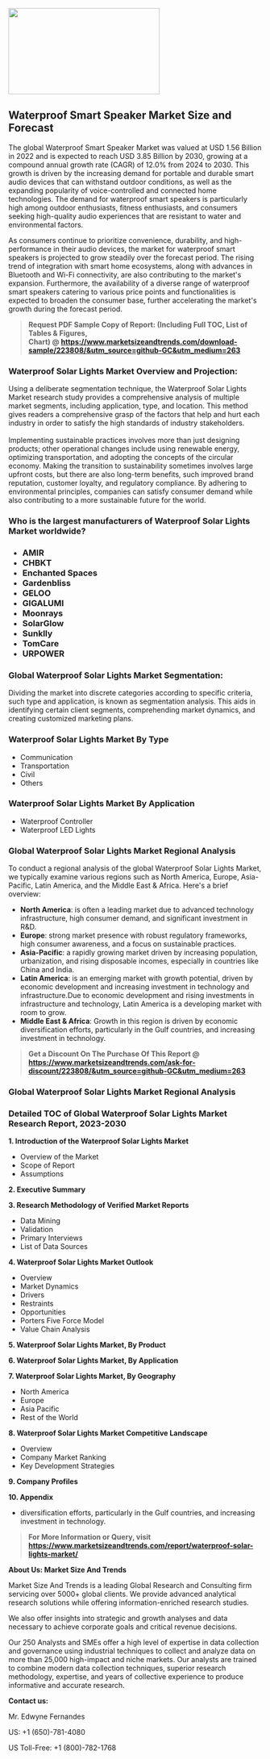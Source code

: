 <p><img class="alignnone size-medium wp-image-20088" src="https://ffe5etoiles.com/wp-content/uploads/2024/12/MST1-300x171.png" alt="" width="300" height="171" /></p><h2>Waterproof Smart Speaker Market Size and Forecast</h2><p>The global Waterproof Smart Speaker Market was valued at USD 1.56 Billion in 2022 and is expected to reach USD 3.85 Billion by 2030, growing at a compound annual growth rate (CAGR) of 12.0% from 2024 to 2030. This growth is driven by the increasing demand for portable and durable smart audio devices that can withstand outdoor conditions, as well as the expanding popularity of voice-controlled and connected home technologies. The demand for waterproof smart speakers is particularly high among outdoor enthusiasts, fitness enthusiasts, and consumers seeking high-quality audio experiences that are resistant to water and environmental factors.</p><p>As consumers continue to prioritize convenience, durability, and high-performance in their audio devices, the market for waterproof smart speakers is projected to grow steadily over the forecast period. The rising trend of integration with smart home ecosystems, along with advances in Bluetooth and Wi-Fi connectivity, are also contributing to the market's expansion. Furthermore, the availability of a diverse range of waterproof smart speakers catering to various price points and functionalities is expected to broaden the consumer base, further accelerating the market's growth during the forecast period.</p></p><blockquote id="" class=""><strong>Request PDF Sample Copy of Report: (Including Full TOC, List of Tables &amp; Figures, Chart)&nbsp;@&nbsp;<strong><a href="https://www.marketsizeandtrends.com/download-sample/223808/&utm_source=github-GC&utm_medium=263" target="_blank">https://www.marketsizeandtrends.com/download-sample/223808/&utm_source=github-GC&utm_medium=263</a></strong></strong></blockquote><h3 id="" class="">Waterproof Solar Lights Market&nbsp;Overview and Projection:</h3><p id="" class="">Using a deliberate segmentation technique, the Waterproof Solar Lights Market research study provides a comprehensive analysis of multiple market segments, including application, type, and location. This method gives readers a comprehensive grasp of the factors that help and hurt each industry in order to satisfy the high standards of industry stakeholders. <br /> <br />Implementing sustainable practices involves more than just designing products; other operational changes include using renewable energy, optimizing transportation, and adopting the concepts of the circular economy. Making the transition to sustainability sometimes involves large upfront costs, but there are also long-term benefits, such improved brand reputation, customer loyalty, and regulatory compliance. By adhering to environmental principles, companies can satisfy consumer demand while also contributing to a more sustainable future for the world.</p><h3 id="" class="">Who is the largest manufacturers of&nbsp;Waterproof Solar Lights Market worldwide?</h3><h3 class=""><p><ul><li>AMIR </li><li> CHBKT </li><li> Enchanted Spaces </li><li> Gardenbliss </li><li> GELOO </li><li> GIGALUMI </li><li> Moonrays </li><li> SolarGlow </li><li> Sunklly </li><li> TomCare </li><li> URPOWER</li></ul></p></h3><h3 id="" class="">Global&nbsp;Waterproof Solar Lights Market Segmentation:</h3><p id="" class="">Dividing the market into discrete categories according to specific criteria, such type and application, is known as segmentation analysis. This aids in identifying certain client segments, comprehending market dynamics, and creating customized marketing plans.</p><h3 id="" class="">Waterproof Solar Lights Market&nbsp;By Type</h3><p><p><ul><li>Communication</li><li> Transportation</li><li> Civil</li><li> Others</p></li></ul></p></p><h3 id="" class="">Waterproof Solar Lights Market&nbsp;By Application</h3><p class=""><p><ul><li>Waterproof Controller</li><li> Waterproof LED Lights</li></ul></p></p><h3 id="" class="">Global Waterproof Solar Lights Market Regional Analysis</h3><p id="" class="">To conduct a regional analysis of the global Waterproof Solar Lights Market, we typically examine various regions such as North America, Europe, Asia-Pacific, Latin America, and the Middle East &amp; Africa. Here's a brief overview:</p><ul><li><strong>North America</strong>: is often a leading market due to advanced technology infrastructure, high consumer demand, and significant investment in R&amp;D.</li><li><strong>Europe</strong>: strong market presence with robust regulatory frameworks, high consumer awareness, and a focus on sustainable practices.</li><li><strong>Asia-Pacific</strong>: a rapidly growing market driven by increasing population, urbanization, and rising disposable incomes, especially in countries like China and India.</li><li><strong>Latin America</strong>: is an emerging market with growth potential, driven by economic development and increasing investment in technology and infrastructure.Due to economic development and rising investments in infrastructure and technology, Latin America is a developing market with room to grow.</li><li><strong>Middle East &amp; Africa</strong>: Growth in this region is driven by economic diversification efforts, particularly in the Gulf countries, and increasing investment in technology.</li></ul><blockquote id="" class=""><strong>Get a Discount On The Purchase Of This Report @ <strong><a href="https://www.marketsizeandtrends.com/ask-for-discount/223808/&utm_source=github-GC&utm_medium=263" target="_blank">https://www.marketsizeandtrends.com/ask-for-discount/223808/&utm_source=github-GC&utm_medium=263</a></strong></strong></blockquote><h3 id="" class="">Global Waterproof Solar Lights Market Regional Analysis</h3><h3 id="" class="">Detailed TOC of Global Waterproof Solar Lights Market Research Report, 2023-2030</h3><p id="" class=""><strong>1. Introduction of the Waterproof Solar Lights Market</strong></p><ul><li>Overview of the Market</li><li>Scope of Report</li><li>Assumptions</li></ul><p id="" class=""><strong>2. Executive Summary</strong></p><p id="" class=""><strong>3. Research Methodology of Verified Market Reports</strong></p><ul><li>Data Mining</li><li>Validation</li><li>Primary Interviews</li><li>List of Data Sources</li></ul><p id="" class=""><strong>4. Waterproof Solar Lights Market Outlook</strong></p><ul><li>Overview</li><li>Market Dynamics</li><li>Drivers</li><li>Restraints</li><li>Opportunities</li><li>Porters Five Force Model</li><li>Value Chain Analysis</li></ul><p id="" class=""><strong>5. Waterproof Solar Lights Market, By Product</strong></p><p id="" class=""><strong>6. Waterproof Solar Lights Market, By Application</strong></p><p id="" class=""><strong>7. Waterproof Solar Lights Market, By Geography</strong></p><ul><li>North America</li><li>Europe</li><li>Asia Pacific</li><li>Rest of the World</li></ul><p id="" class=""><strong>8. Waterproof Solar Lights Market Competitive Landscape</strong></p><ul><li>Overview</li><li>Company Market Ranking</li><li>Key Development Strategies</li></ul><p id="" class=""><strong>9. Company Profiles</strong></p><p id="" class=""><strong>10. Appendix</strong></p><ul><li>diversification efforts, particularly in the Gulf countries, and increasing investment in technology.</li></ul><blockquote id="" class=""><strong>For More Information or Query, visit <strong><strong><a href="https://www.marketsizeandtrends.com/report/waterproof-solar-lights-market/" target="_blank">https://www.marketsizeandtrends.com/report/waterproof-solar-lights-market/</a></strong></strong></strong></blockquote><p id="" class=""><strong>About Us: Market Size And Trends</strong></p><p id="" class="">Market Size And Trends is a leading Global Research and Consulting firm servicing over 5000+ global clients. We provide advanced analytical research solutions while offering information-enriched research studies.</p><p id="" class="">We also offer insights into strategic and growth analyses and data necessary to achieve corporate goals and critical revenue decisions.</p><p id="" class="">Our 250 Analysts and SMEs offer a high level of expertise in data collection and governance using industrial techniques to collect and analyze data on more than 25,000 high-impact and niche markets. Our analysts are trained to combine modern data collection techniques, superior research methodology, expertise, and years of collective experience to produce informative and accurate research.</p><p id="" class=""><strong>Contact us:</strong></p><p id="" class="">Mr. Edwyne Fernandes</p><p id="" class="">US: +1 (650)-781-4080</p><p id="" class="">US Toll-Free: +1 (800)-782-1768</p>
